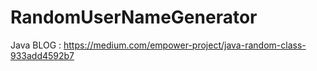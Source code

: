 # RandomUserNameGenerator
Java
BLOG : https://medium.com/empower-project/java-random-class-933add4592b7
